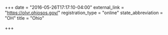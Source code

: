 +++
date = "2016-05-26T17:17:10-04:00"
external_link = "https://olvr.ohiosos.gov/"
registration_type = "online"
state_abbreviation = "OH"
title = "Ohio"

+++

